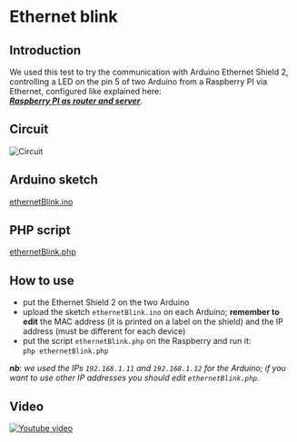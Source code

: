 # Ethernet blink

## Introduction
We used this test to try the communication with Arduino Ethernet Shield 2, controlling a LED on the pin 5 of two Arduino from a Raspberry PI via Ethernet, configured like explained here:  
***[Raspberry PI as router and server](../001_Raspberry_PI_as_router_and_server/README.md)***.

## Circuit
![Circuit](https://i.imgur.com/GFU5OVK.png)

## Arduino sketch
[ethernetBlink.ino](ethernetBlink.ino)

## PHP script
[ethernetBlink.php](ethernetBlink.php)

## How to use
* put the Ethernet Shield 2 on the two Arduino
* upload the sketch `ethernetBlink.ino` on each Arduino; **remember to edit** the MAC address (it is printed on a label on the shield) and the IP address (must be different for each device)
* put the script `ethernetBlink.php` on the Raspberry and run it:  
`php ethernetBlink.php`

***nb***: *we used the IPs `192.168.1.11` and `192.168.1.12` for the Arduino; if you want to use other IP addresses you should edit `ethernetBlink.php`.*

## Video
[![Youtube video](https://img.youtube.com/vi/PaozKFauqRA/0.jpg)](https://youtu.be/PaozKFauqRA)
